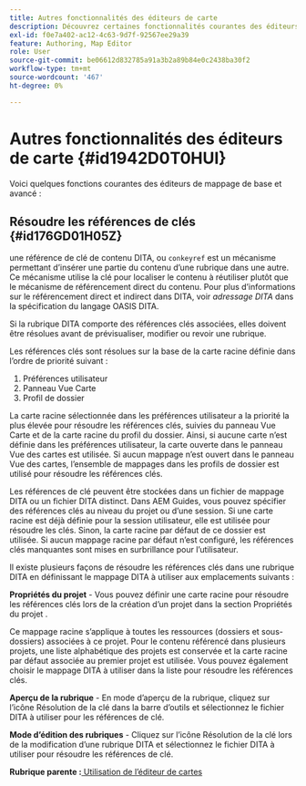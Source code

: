 ```yaml
---
title: Autres fonctionnalités des éditeurs de carte
description: Découvrez certaines fonctionnalités courantes des éditeurs de mappage de base et avancé. Découvrez comment résoudre les références clés dans l’éditeur de cartes.
exl-id: f0e7a402-ac12-4c63-9d7f-92567ee29a39
feature: Authoring, Map Editor
role: User
source-git-commit: be06612d832785a91a3b2a89b84e0c2438ba30f2
workflow-type: tm+mt
source-wordcount: '467'
ht-degree: 0%

---
```


# Autres fonctionnalités des éditeurs de carte {#id1942D0T0HUI}

Voici quelques fonctions courantes des éditeurs de mappage de base et avancé :

## Résoudre les références de clés {#id176GD01H05Z}

une référence de clé de contenu DITA, ou `conkeyref` est un mécanisme permettant d’insérer une partie du contenu d’une rubrique dans une autre. Ce mécanisme utilise la clé pour localiser le contenu à réutiliser plutôt que le mécanisme de référencement direct du contenu. Pour plus d’informations sur le référencement direct et indirect dans DITA, voir *adressage DITA* dans la spécification du langage OASIS DITA.

Si la rubrique DITA comporte des références clés associées, elles doivent être résolues avant de prévisualiser, modifier ou revoir une rubrique.

Les références clés sont résolues sur la base de la carte racine définie dans l’ordre de priorité suivant :

1. Préférences utilisateur
1. Panneau Vue Carte
1. Profil de dossier

La carte racine sélectionnée dans les préférences utilisateur a la priorité la plus élevée pour résoudre les références clés, suivies du panneau Vue Carte et de la carte racine du profil du dossier. Ainsi, si aucune carte n’est définie dans les préférences utilisateur, la carte ouverte dans le panneau Vue des cartes est utilisée. Si aucun mappage n’est ouvert dans le panneau Vue des cartes, l’ensemble de mappages dans les profils de dossier est utilisé pour résoudre les références clés.

Les références de clé peuvent être stockées dans un fichier de mappage DITA ou un fichier DITA distinct. Dans AEM Guides, vous pouvez spécifier des références clés au niveau du projet ou d’une session. Si une carte racine est déjà définie pour la session utilisateur, elle est utilisée pour résoudre les clés. Sinon, la carte racine par défaut de ce dossier est utilisée. Si aucun mappage racine par défaut n’est configuré, les références clés manquantes sont mises en surbrillance pour l’utilisateur.

Il existe plusieurs façons de résoudre les références clés dans une rubrique DITA en définissant le mappage DITA à utiliser aux emplacements suivants :

**Propriétés du projet** - Vous pouvez définir une carte racine pour résoudre les références clés lors de la création d’un projet dans la section Propriétés du projet .

Ce mappage racine s’applique à toutes les ressources \(dossiers et sous-dossiers\) associées à ce projet. Pour le contenu référencé dans plusieurs projets, une liste alphabétique des projets est conservée et la carte racine par défaut associée au premier projet est utilisée. Vous pouvez également choisir le mappage DITA à utiliser dans la liste pour résoudre les références clés.

**Aperçu de la rubrique** - En mode d’aperçu de la rubrique, cliquez sur l’icône Résolution de la clé dans la barre d’outils et sélectionnez le fichier DITA à utiliser pour les références de clé.

**Mode d’édition des rubriques** - Cliquez sur l’icône Résolution de la clé lors de la modification d’une rubrique DITA et sélectionnez le fichier DITA à utiliser pour résoudre les références de clé.

**Rubrique parente :**[ Utilisation de l’éditeur de cartes](map-editor.md)
